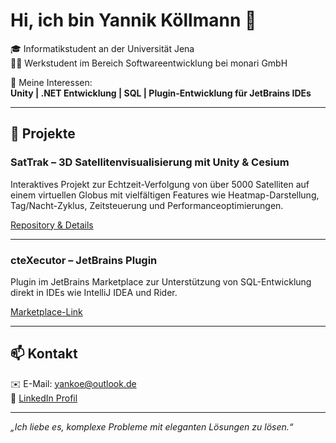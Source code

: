 # Hi, ich bin Yannik Köllmann 👋

🎓 Informatikstudent an der Universität Jena  
👨‍💼 Werkstudent im Bereich Softwareentwicklung bei monari GmbH  

🎯 Meine Interessen:  
**Unity | .NET Entwicklung | SQL | Plugin-Entwicklung für JetBrains IDEs**

---

## 🚀 Projekte

### SatTrak – 3D Satellitenvisualisierung mit Unity & Cesium  
Interaktives Projekt zur Echtzeit-Verfolgung von über 5000 Satelliten auf einem virtuellen Globus mit vielfältigen Features wie Heatmap-Darstellung, Tag/Nacht-Zyklus, Zeitsteuerung und Performanceoptimierungen.

[Repository & Details](https://github.com/JanVogt06/SatTrak-SatelliteVisualization)

---

### cteXecutor – JetBrains Plugin  
Plugin im JetBrains Marketplace zur Unterstützung von SQL-Entwicklung direkt in IDEs wie IntelliJ IDEA und Rider.

[Marketplace-Link](https://plugins.jetbrains.com/plugin/27835-ctexecutor)

---

## 📫 Kontakt

✉️ E-Mail: [yankoe@outlook.de](mailto:yankoe@outlook.de)  
🔗 [LinkedIn Profil](https://de.linkedin.com/in/yannik-k%C3%B6llmann-18ab94227)

---

*„Ich liebe es, komplexe Probleme mit eleganten Lösungen zu lösen.“*
